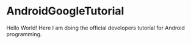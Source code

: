 # AndroidGoogleTutorial
Hello World! Here I am doing the official developers tutorial for Android programming. 
